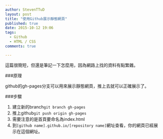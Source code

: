 ```yaml
---
author: StevenTTuD
layout: post
title: "使用Github展示靜態網頁"
published: true
date: 2015-10-12 19:06
tags:
  - Github
  - HTML / CSS
comments: true

---
```

這篇很簡短，但還是筆記一下怎麼用，因為網路上找的資料有點繁雜。

###原理

github的gh-pages分支可以用來展示靜態網頁，推上去就可以正確展示了。

###步驟

1. 建立新的branch`git branch gh-pages`
1. 推上github`git push origin gh-pages`
1. 需要注意的是首頁要命名為index.html
1. 到`[github name].github.io/[repository name]`網址查看，你的網頁已經展示在這個網址。